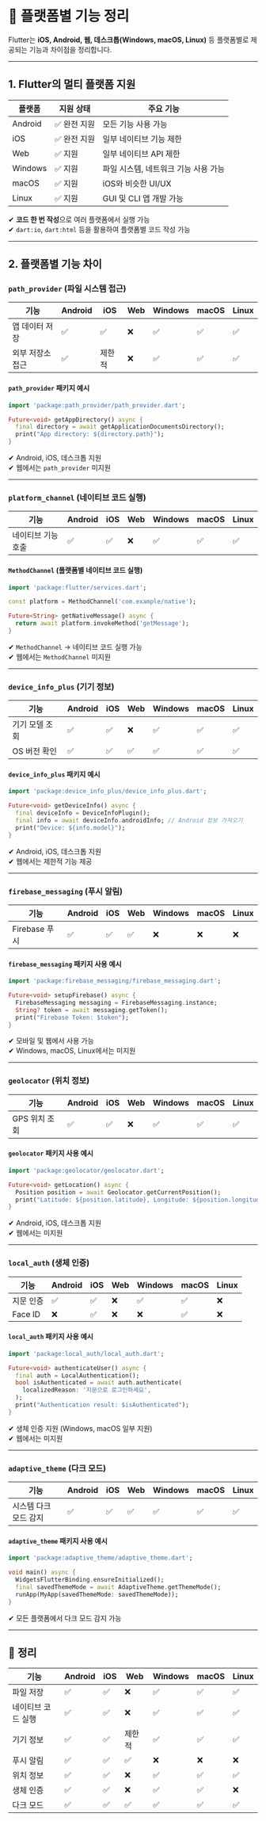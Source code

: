 # 🚀 플랫폼별 기능 정리

Flutter는 **iOS, Android, 웹, 데스크톱(Windows, macOS, Linux)** 등 플랫폼별로 제공되는 기능과 차이점을 정리합니다.  

---

## 1. Flutter의 멀티 플랫폼 지원

| 플랫폼 | 지원 상태 | 주요 기능 |
|--------|---------|----------|
| Android | ✅ 완전 지원 | 모든 기능 사용 가능 |
| iOS | ✅ 완전 지원 | 일부 네이티브 기능 제한 |
| Web | ✅ 지원 | 일부 네이티브 API 제한 |
| Windows | ✅ 지원 | 파일 시스템, 네트워크 기능 사용 가능 |
| macOS | ✅ 지원 | iOS와 비슷한 UI/UX |
| Linux | ✅ 지원 | GUI 및 CLI 앱 개발 가능 |

✔ **코드 한 번 작성**으로 여러 플랫폼에서 실행 가능  
✔ `dart:io`, `dart:html` 등을 활용하여 플랫폼별 코드 작성 가능  

---

## 2. 플랫폼별 기능 차이

### `path_provider` (파일 시스템 접근)

| 기능 | Android | iOS | Web | Windows | macOS | Linux |
|------|--------|----|----|----|----|----|
| 앱 데이터 저장 | ✅ | ✅ | ❌ | ✅ | ✅ | ✅ |
| 외부 저장소 접근 | ✅ | 제한적 | ❌ | ✅ | ✅ | ✅ |


#### `path_provider` 패키지 예시

```dart
import 'package:path_provider/path_provider.dart';

Future<void> getAppDirectory() async {
  final directory = await getApplicationDocumentsDirectory();
  print("App directory: ${directory.path}");
}
```

✔ Android, iOS, 데스크톱 지원  
✔ 웹에서는 `path_provider` 미지원  

---

### `platform_channel` (네이티브 코드 실행)

| 기능 | Android | iOS | Web | Windows | macOS | Linux |
|------|--------|----|----|----|----|----|
| 네이티브 기능 호출 | ✅ | ✅ | ❌ | ✅ | ✅ | ✅ |

#### `MethodChannel` (플랫폼별 네이티브 코드 실행)

```dart
import 'package:flutter/services.dart';

const platform = MethodChannel('com.example/native');

Future<String> getNativeMessage() async {
  return await platform.invokeMethod('getMessage');
}
```

✔ `MethodChannel` → 네이티브 코드 실행 가능  
✔ 웹에서는 `MethodChannel` 미지원  

---

### `device_info_plus` (기기 정보)

| 기능 | Android | iOS | Web | Windows | macOS | Linux |
|------|--------|----|----|----|----|----|
| 기기 모델 조회 | ✅ | ✅ | ❌ | ✅ | ✅ | ✅ |
| OS 버전 확인 | ✅ | ✅ | ✅ | ✅ | ✅ | ✅ |

#### `device_info_plus` 패키지 예시

```dart
import 'package:device_info_plus/device_info_plus.dart';

Future<void> getDeviceInfo() async {
  final deviceInfo = DeviceInfoPlugin();
  final info = await deviceInfo.androidInfo; // Android 정보 가져오기
  print("Device: ${info.model}");
}
```

✔ Android, iOS, 데스크톱 지원  
✔ 웹에서는 제한적 기능 제공  

---

### `firebase_messaging` (푸시 알림)

| 기능 | Android | iOS | Web | Windows | macOS | Linux |
|------|--------|----|----|----|----|----|
| Firebase 푸시 | ✅ | ✅ | ✅ | ❌ | ❌ | ❌ |

#### `firebase_messaging` 패키지 사용 예시

```dart
import 'package:firebase_messaging/firebase_messaging.dart';

Future<void> setupFirebase() async {
  FirebaseMessaging messaging = FirebaseMessaging.instance;
  String? token = await messaging.getToken();
  print("Firebase Token: $token");
}
```

✔ 모바일 및 웹에서 사용 가능  
✔ Windows, macOS, Linux에서는 미지원  

---

### `geolocator` (위치 정보)

| 기능 | Android | iOS | Web | Windows | macOS | Linux |
|------|--------|----|----|----|----|----|
| GPS 위치 조회 | ✅ | ✅ | ❌ | ✅ | ✅ | ✅ |

#### `geolocator` 패키지 사용 예시

```dart
import 'package:geolocator/geolocator.dart';

Future<void> getLocation() async {
  Position position = await Geolocator.getCurrentPosition();
  print("Latitude: ${position.latitude}, Longitude: ${position.longitude}");
}
```

✔ Android, iOS, 데스크톱 지원  
✔ 웹에서는 미지원  

---

### `local_auth` (생체 인증)

| 기능 | Android | iOS | Web | Windows | macOS | Linux |
|------|--------|----|----|----|----|----|
| 지문 인증 | ✅ | ✅ | ❌ | ✅ | ✅ | ❌ |
| Face ID | ❌ | ✅ | ❌ | ❌ | ✅ | ❌ |

#### `local_auth` 패키지 사용 예시

```dart
import 'package:local_auth/local_auth.dart';

Future<void> authenticateUser() async {
  final auth = LocalAuthentication();
  bool isAuthenticated = await auth.authenticate(
    localizedReason: '지문으로 로그인하세요',
  );
  print("Authentication result: $isAuthenticated");
}
```

✔ 생체 인증 지원 (Windows, macOS 일부 지원)  
✔ 웹에서는 미지원  

---

### `adaptive_theme` (다크 모드)

| 기능 | Android | iOS | Web | Windows | macOS | Linux |
|------|--------|----|----|----|----|----|
| 시스템 다크 모드 감지 | ✅ | ✅ | ✅ | ✅ | ✅ | ✅ |

#### `adaptive_theme` 패키지 사용 예시

```dart
import 'package:adaptive_theme/adaptive_theme.dart';

void main() async {
  WidgetsFlutterBinding.ensureInitialized();
  final savedThemeMode = await AdaptiveTheme.getThemeMode();
  runApp(MyApp(savedThemeMode: savedThemeMode));
}
```

✔ 모든 플랫폼에서 다크 모드 감지 가능  

---

## 🎯 정리

| 기능 | Android | iOS | Web | Windows | macOS | Linux |
|------|--------|----|----|----|----|----|
| 파일 저장 | ✅ | ✅ | ❌ | ✅ | ✅ | ✅ |
| 네이티브 코드 실행 | ✅ | ✅ | ❌ | ✅ | ✅ | ✅ |
| 기기 정보 | ✅ | ✅ | 제한적 | ✅ | ✅ | ✅ |
| 푸시 알림 | ✅ | ✅ | ✅ | ❌ | ❌ | ❌ |
| 위치 정보 | ✅ | ✅ | ❌ | ✅ | ✅ | ✅ |
| 생체 인증 | ✅ | ✅ | ❌ | ✅ | ✅ | ❌ |
| 다크 모드 | ✅ | ✅ | ✅ | ✅ | ✅ | ✅ |
